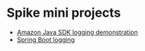 # Spike mini projects

* [Amazon Java SDK logging demonstration](amazon-java-sdk-logging-demo/)
* [Spring Boot logging](spring-boot-logging/)
